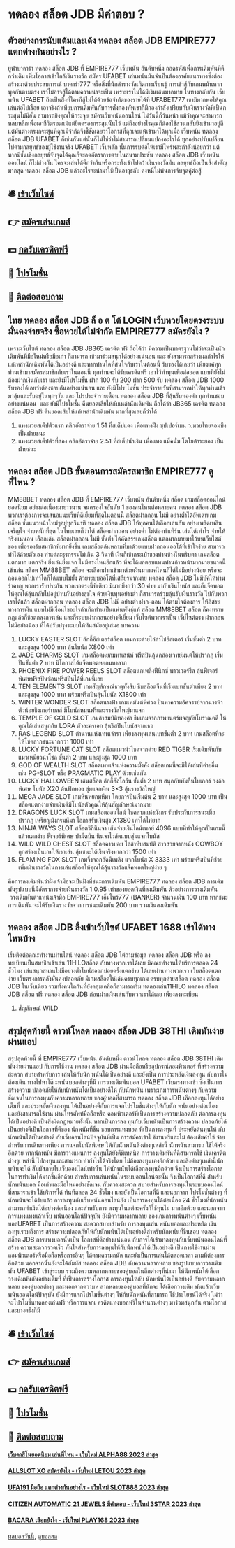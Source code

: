 # ทดลอง สล็อต JDB มีคำตอบ ?
## ตัวอย่างการนับแต้มและเด้ง ทดลอง สล็อต JDB EMPIRE777 แตกต่างกันอย่างไร ?
ยูฟ่าบาคาร่า ทดลอง สล็อต JDB ที่ EMPIRE777 เว็บพนัน อันดับหนึ่ง ถอดรหัสเพื่อการเดิมพันที่ดีกว่าเดิม เพิ่มโอกาสเข้าใกล้เงินรางวัล สมัคร UFABET เล่นพนันมันจำเป็นต้องอาศัยแนวทางซึ่งต้องสร้างมาด้วยประสบการณ์ บาคาร่า777 หรือสิ่งที่นักล่ารางวัลเกิดการเรียนรู้ การเข้าสู้กับเกมพนันหากพูดกันตามตรง เราไม่อาจสู้ได้ตามความน่าจะเป็น เพราะเราไม่ได้มีเงินเล่นมากมาย ในทางกลับกัน เว็บพนัน UFABET ถือเป็นสิ่งที่ใครก็สู้ไม่ได้ด้วยข้อจำกัดของรายได้ที่ UFABET777 เขามีมากพอให้คุณเล่นต่อไปเรื่อย เอาจริงถ้าเทียบการเดิมพันกับการตั้งกองทัพเขาก็มีกองกำลังเปรียบกับเงินรางวัลที่เป็นกระสุนไม่มีอั้น สามารถยิงคุณให้กระจุย สมัครเว็บพนันออนไลน์ ไม่วันนี้ก็วันหน้า แม้ว่าคุณจะสามารถหลบหลีกเพื่อเอาชีวิตรอดแม้แต่ยึดครองกระสุนนั้นไว้ แต่ถึงอย่างไรคุณก็ต้องใช้สวนกลับยิงเข้ามาอยู่ดี แต่มันต่างตรงกระสุนที่คุณมีจำกัดจึงชี้ชัดเลยว่าโอกาสที่คุณจะแพ้เข้ามาได้ทุกเมื่อ เว็บพนัน ทดลอง สล็อต JDB UFABET ก็เช่นกันแต่นั่นก็ไม่ใช่ว่าไม่สามารถเปลี่ยนแปลงอะไรได้ ทุกอย่างปรับเปลี่ยนไปตามกลยุทธ์ของผู้ใช้งานจริง UFABET เว็บหลัก นั้นการรบต่อให้เรามีไพร่พละกำลังน้อยกว่า แต่หากมีชั้นเชิงกลยุทธ์จับจุดได้คุณก็จะลดอัตราการตายในสนามประชัน ทดลอง สล็อต JDB เว็บพนันออนไลน์ ก็ไม่ต่างกัน ใครจะเล่นได้ดีกว่ากันหรือกระทั่งเข้าไปคว้าเงินรางวัลมัน กลยุทธ์ถือเป็นสิ่งสำคัญมากสุด ทดลอง สล็อต JDB แล้วอะไรจะนำมาใช้เป็นอาวุธลับ คงหนีไม่พ้นการจับจุดคู่ต่อสู้

## 🛎 [เข้าเว็บไซต์](https://bit.ly/3SdLNi2)
## 👉 [สมัครเล่นเกมส์](https://bit.ly/3SdLNi2)
## 💵 [กดรับเครดิตฟรี](https://bit.ly/3dyRKHj)
## 👑 [โปรโมชั่น](https://bit.ly/3dyRKHj)
## 📱 [ติดต่อสอบถาม](https://bit.ly/3dyRKHj)

## ไทย ทดลอง สล็อต JDB ล็ อ ต โต้ LOGIN เว็บหวยโดยตรงระบบมั่นคงจ่ายจริง ซื้อหวยได้ไม่จำกัด EMPIRE777 สมัครยังไง ?
เพราะเว็บไซต์ ทดลอง สล็อต JDB JB365 เครดิต ฟรี ถือได้ว่า มีความเป็นมาตรฐานไม่ว่าจะเป็นนักเดิมพันที่มือใหม่หรือมือเก่า ก็สามารถ เข้ามาร่วมสนุกได้อย่างแน่นอน และ ยังสามารถสร้างผลกำไรให้แก่เหล่านักเดิมพันได้เป็นอย่างดี และหากท่านใดที่สนใจกับเราในต้อนนี้ รับรองได้เลยว่า เพียงแค่ทุกท่านเข้ามาสมัครสมาชิกกับเราในตอนนี้ ทุกท่านจะได้รับเครดิตฟรี เอาไว้ทำทุนเพื่อต่อยอด แบบที่ยังไม่ต้องฝากเงินกับเรา และยังมีโปรโมชั้น ฝาก 100 รับ 200 ฝาก 500 รับ ทดลอง สล็อต JDB 1000 รับรองได้เลยว่าต้องชอบกันอย่างแน่นอน และ ยังมีโปร โมชั้น ประจำรายวันที่สามารถทำให้ทุกท่านเข้ามาลุ้นและรับอยู่ในทุกๆวัน และ โปรประจำรายเดือน ทดลอง สล็อต JDB ที่ลุ้นรับทองคำ ทุกท่านชอบอย่างแน่นอน  และ ยังมีโปรโมชั้น คืนยอดเสียให้กับเหล่านักเดิมพัน ถือได้ว่า JB365 เครดิต ทดลอง สล็อต JDB ฟรี คืนยอดเสียให้แก่เหล่านักเดิมพัน มากที่สุดเลยก็ว่าได้
1. แทงมวยสเต็ปตัวแรก คลิกอัตราจ่าย 1.51 ที่สเต็ปแดง เพื่อแทงฝั่ง ซุปเปอร์เมน ว.มวยไทยจอมบึง เป็นฝ่ายชนะ
2. แทงมวยสเต็ปตัวที่สอง คลิกอัตราจ่าย 2.51 ที่สเต็ปน้ำเงิน เพื่อแทง แม็คนั่ม โตโยต้าระยอง เป็นฝ่ายชนะ

## ทดลอง สล็อต JDB ขั้นตอนการสมัครสมาชิก EMPIRE777 ดูที่ไหน ?
MM88BET ทดลอง สล็อต JDB ที่ EMPIRE777 เว็บพนัน อันดับหนึ่ง สล็อต เกมสล็อตออนไลน์ ยอดนิยม อย่างต่อเนื่องมายาวนาน จนครองใจอันดับ 1 ของคนไหนต่อหลายคน ทดลอง สล็อต JDB พวกเราต้องการจะเสนอแนะเว็บที่ดีเยี่ยมที่สุดในตอนนี้ สล็อตฝากถอน ไม่มี อย่างต่ำได้อัพเดทเกมสล็อต ชั้นแนวหน้าใหม่ๆอยู่ทุกวินาที ทดลอง สล็อต JDB ให้ทุกคนได้เลือกเล่นกัน อย่างเพลิดเพลินเจริญใจ จ่ายหนักที่สุด ในไทยเลยก็ว่าได้ สล็อตฝากถอน อย่างต่ำ ไม่ต้องทำเทิร์น เล่นได้เท่าไร จ่ายให้จริงแน่นอน เลือกเล่น สล็อตฝากถอน ไม่มี ขั้นต่ำ ได้คัดสรรเกมสล็อต แตกมากมายมาไว้บนเว็บไซต์ของ
เพื่อรองรับสมาชิกที่มากยิ่งขึ้น เกมสล็อตล้นหลามที่มาด้วยแบบฝากถอนออโต้ที่เข้าใจง่าย สามารถทำได้ด้วยตัวเอง ทำแต่ละธุรกรรมไม่เกิน 3 วินาที เงินก็เข้ากระเป๋าของท่านข้างในพริบตา เกมสล็อตแตกมาก แตกจริง ยิ่งเล่นยิ่งแจก ไม่มีตรงไหนอีกแล้ว ที่จะได้ผลตอบแทนท่านก้าวหน้ามากมายขนาดนี้ เข้าเล่น สล็อต MM88BET สล็อต จะเลือกฝากเข้ามาด้วยเงินมากแค่ไหนก็ได้ไม่มีอย่างน้อย หรือจะถอนออกไปเท่าใดก็ได้แบบไม่ยั้ง ด้วยระบบออโต้ที่เสถียรมากมาย ทดลอง สล็อต JDB ไม่มีบัคให้ท่านรำคาญ พวกเรารับประกัน
พวกเราตรงนี้ที่เดียว มีมากยิ่งกว่า 30 ค่าย มากับเงินโบนัส และก็แจ็คพอตให้คุณได้ลุ้นกลับไปอยู่บ้านกันอย่างสุขใจ ด้วยเงินทุนอย่างต่ำ ก็สามารถร่วมลุ้นรับเงินรางวัล ไปกับพวกเราได้แล้ว สล็อตฝากถอน ทดลอง สล็อต JDB ไม่มี อย่างต่ำ ฝาก-ถอน ได้ตามใจต้องการ ให้อิสระทางการเงิน แบบไม่มีเงื่อนไขอะไรถ้าเกิดท่านเป็นแฟนพันธุ์แท้ สล็อต MM88BET สล็อต ก็คงทราบกฎแล้วก็ข้อตกลงการเล่น และก็ระบบฝากถอนอย่างดีเยี่ยม เว็บไซต์พวกเราเป็น เว็บไซต์ตรง ฝากถอน ไม่มีอย่างน้อย ที่ได้ปรับปรุงระบบให้ทันสมัยอยู่เสมอ
บทความ
1. LUCKY EASTER SLOT ลักกี้อีสเตอร์สล็อต เกมกระต่ายไล่ล่าไข่อีสเตอร์ เริ่มขั้นต่ำ 2 บาท และสูงสุด 1000 บาท ลุ้นโบนัส X800 เท่า
2. JADE CHARMS SLOT เกมสล็อตหยกมหาเสน่ห์ ฟรีสปินลุ้นกล่องเวทย์มนต์ให้ปรากฏ เริ่มปั่นขั้นต่ำ 2 บาท มีโอกาสได้แจ็คพอตหยกมหาลาภ
3. PHOENIX FIRE POWER REELS SLOT สล็อตนกเพลิงฟีนิกซ์ พาวเวอร์รีล ลุ้นฟีเจอร์พิเศษฟรีสปินซ้อนฟรีสปินได้ที่เกมนี้เลย
4. TEN ELEMENTS SLOT เกมสัญลักษณ์ธาตุทั้งสิบ ธีมสล็อตจีนที่เริ่มเบทขั้นต่ำเพียง 2 บาท และสูงสุด 1000 บาท พร้อมฟรีสปินลุ้นโบนัส X1800 เท่า
5. WINTER WONDER SLOT สล็อตนางฟ้า เกมเหมันต์พิศวง ปั่นหาความอัศจรรย์จากนางฟ้าตัวน้อยธิงเกอร์เบลล์ มีโบนัสหมุนฟรีและรางวัลใหญ่มาแจก
6. TEMPLE OF GOLD SLOT เกมล่าสมบัติทองคำ ธีมเกมจากภาพยนตร์ผจญภัยโบราณคดี ให้คุณได้เล่นสนุกกับ LORA ตัวละครเอก ลุ้นรีสปินโบนัสจากเธอ
7. RAS LEGEND SLOT ตำนานแห่งเทพเจ้ารา เพียงลงทุนเล่นเบทขั้นต่ำ 2 บาท เกมสล็อตที่จะให้โชคลาภชนะมากกว่า 1000 เท่า
8. LUCKY FORTUNE CAT SLOT สล็อตแมวนำโชคจากค่าย RED TIGER เริ่มเดิมพันกับแมวเหมียวนำโชค ขั้นต่ำ 2 บาท และสูงสุด 1000 บาท
9. GOD OF WEALTH SLOT สล็อตเทพเจ้าแห่งความมั่งคั่ง สล็อตเกมนี้จะมีให้เล่นที่ค่ายอื่น เช่น PG-SLOT หรือ PRAGMATIC PLAY ด้วยเช่นกัน
10. LUCKY HALLOWEEN เล่นสล็อต ลักกี้ฮัลโลวีน ขั้นต่ำ 2 บาท สนุกกับพัมกิ้นไบเกอร์ วงล้อพิเศษ โบนัส X20 ต้นฟักทอง สุ่มแจกเงิน 3×3 ลุ้นรางวัลใหญ่
11. MEGA JADE SLOT เกมหินหยกมหึมา โดยการปั่นเริ่มต้น 2 บาท และสูงสุด 1000 บาท เป็นสล็อตแตกง่ายจ่ายเงินดีมีโบนัสตัวคูณให้ลุ้นสัญลักษณ์มากมาย
12. DRAGONS LUCK SLOT เกมสล็อตออนไลน์ โชคลาภแห่งมังกร รับประกันการชนะเมื่อปรากฏ เหรียญมังกรมหึมา โอกาสรับเงินสูง X1380 เท่าได้ไท่ยาก
13. NINJA WAYS SLOT สล็อตวิถีนินจา เส้นจ่ายเงินไลน์เพลย์ 4096 แบบที่ทำให้คุณปั่นเกมนี้แล้วแตกง่าย ฟีเจอร์พิเศษ ปามีดบิน นินจาไวล์ดแบบสุ่มแจกโบนัส
14. WILD WILD CHEST SLOT สล็อคคาวบอย ไล่ล่าหีบสมบัติ สาวสวยจากหนัง COWBOY ถูกสร้างเป็นเกมให้เราเล่น ลุ้นชนะได้เงินจริงมากกว่า 1500 เท่า
15. FLAMING FOX SLOT เกมจิ้งจอกอัคนีเพลิง แจกโบนัส X 3333 เท่า พร้อมฟรีสปินที่ช่วยเพิ่มเงินรางวัลในการเล่นสล็อตให้คุณได้ลุ้นรางวัลแจ็คพอตใหญ่ง่าย ๆ

คือการลงเดิมพันว่าฝั่งเจ้ามือจะเป็นฝั่งที่ชนะการเดิมพัน EMPIRE777 ทดลอง สล็อต JDB การเดิมพันรูปแบบนี้มีอัตราการจ่ายเงินรางวัล 1 0.95 เท่าของยอดเงินที่ลงเดิมพัน
ตัวอย่างการวางเดิมพัน  วางเดิมพันตำแหน่งเจ้ามือ EMPIRE777 เอ็มไพร์777 (BANKER) จำนวนเงิน 100 บาท หากชนะการเดิมพัน จะได้รับเงินรางวัลจากการชนะเดิมพัน 200 บาท รวมเงินลงเดิมพัน

## ทดลอง สล็อต JDB ลิ้งเข้าเว็บไซต์ UFABET 1688 เข้าได้ทางไหนบ้าง
เริ่มติดต่อคณะทำงานผ่านไลน์ ทดลอง สล็อต JDB ไต่ถามข้อมูล ทดลอง สล็อต JDB หรือ ลงทะเบียนเป็นสมาชิกเข้าเล่น 11HILOสล็อต กับทางพวกเราได้เลย มีคณะทำงานให้บริการตลอด 24 ชั่วโมง เล่นสนุกสนานไม่มีอย่างต่ำโบนัสออกบ่อยครั้งแตกง่าย ได้เลยผ่านทางพวกเรา เว็บสล็อตแตกง่าย เว็บตรงการคลังมั่นคงปลอดภัย มีเกมสล็อตให้เล่นครบทุกเกม ครบทุกค่ายสล็อต ทดลอง สล็อต JDB ในเว็บเดียว รวมทั้งคนใดกันที่ยังคลุมเคลือก็สามารถเริ่ม ทดลองเล่น11HILO ทดลอง สล็อต JDB สล็อต ฟรี ทดลอง สล็อต JDB ก่อนฝากเงินเล่นกับพวกเราได้เลย เพียงลงทะเบียน
1. สัญลักษณ์ WILD

## สรุปสุดท้ายนี้ ดาวน์โหลด ทดลอง สล็อต JDB 38THI เดิมพันง่ายผ่านแอป
สรุปสุดท้ายนี้ ที่ EMPIRE777 เว็บพนัน อันดับหนึ่ง ดาวน์โหลด ทดลอง สล็อต JDB 38THI เดิมพันง่ายผ่านแอป กับการใช้งาน ทดลอง สล็อต JDB ผ่านมือถือหรืออุปกรณ์คอมพิวเตอร์ ที่สร้างความสะดวก สบายสำหรับการ เล่นให้กับนัก พนันได้เป็นอย่างดี และยังเป็น การประหยัดเงินลงทุน กับการไม่ต้องเดิน ทางไปหาโต๊ ะพนันบอลต่างๆที่มี การวางเดิมพันบอล UFABET เว็บตรงทางเข้า ซึ่งเป็นการสร้างความ ปลอดภัยให้กับนักพนันได้เป็นอย่างดีให้ กับนักพนัน เพราะเกมการพนันต่างๆ
กับความชัดเจนในการลงทุนกับความหลากหลาย ของคู่บอลที่สามารถ ทดลอง สล็อต JDB เลือกลงทุนได้อย่างเต็มที่ และประหยัดเงินลงทุน ได้เป็นอย่างดีกับการแจกโปรโมชั่นต่างๆให้กับนัก พนันอย่างต่อเนื่อง และยังสามารถใช้งาน ผ่านโทรศัพท์มือถือหรือ คอมพิวเตอร์ที่เป็นการสร้างความปลอดภัย ต่อการลงทุนได้เป็นอย่างดี
เป็นสิ่งผิดกฎหมายทั้งนั้น หากเป็นการลง ทุนกับเว็บพนันเป็นการสร้างความ ปลอดภัยได้เป็นอย่างดีเป็นโอกาสที่ดีของ นักพนันที่ชื่น ชอบการแทงบอล ที่เป็นการลงทุนที่ ประหยัดต้นทุนให้ กับนักพนันได้เป็นอย่างดี กับเว็บออนไลน์ปัจจุบันที่เป็น การสมัครเข้าใ ช้งานฟรีและไม่ ต้องเสียค่าใช้ จ่ายสำหรับการเดินทางเพียง
การแจกโบนัสพิเศษ ให้กับนักพนันสิ่งต่างๆเหล่านี้ นักพนันสามารถ ใช้ได้จริงอีกด้วย หากนักพนัน มีการวางแผนการ ลงทุนได้ยังดีมีเทคนิค การวางเดิมพันที่ดีสามารถใช้ เงินเครดิตต่างๆเ หล่านี้ ไปลงทุนและสามารถ ทำกำไรได้จริงโดย ไม่ต้องลงทุนเองอีกด้วย และสิ่งต่างๆเหล่านี้นักพนันจะได้ สัมผัสภายในเว็บออนไลน์เท่านั้น
ให้นักพนันได้เลือกลงทุนอีกด้วย จึงเป็นการสร้างโอกาส ในการทำเงินได้มากขึ้นอีกด้วย สำหรับการเล่นพนันในระบบออนไลน์ฉะนั้น จึงเป็นโอกาสที่ดี สำหรับนักพนันบอล มือเก่าและมือใหม่อย่างชัดเจน กับความสะดวก สบายสำหรับการลงทุนในระบบออนไลน์ ที่สามารถเข้า ใช้บริการได้ ทันทีตลอด 24 ชั่วโมง และยังเป็นโอกาสที่ดี
และนอกจาก โปรโมชั่นต่างๆ ที่นักพนันจะได้รับแล้ว การลงทุนกับเว็บพนันออนไลน์ยัง เป็นการลงทุนได้ต่อเนื่อง 24 ชั่วโมงที่นักพนัน สามารถทำเงินได้อย่างต่อเนื่อง และสำหรับการ ลงทุนในแต่ละครั้งก็ใช้ทุนไม่ มากอีกด้วย และนอกจากการแทงแทงแล้วเว็บ พนันออนไลน์ปัจจุบัน ยังมีความหลากหลาย ของเกมการพนันต่างๆ
เว็บพนันบอลUFABET เป็นการสร้างความ สะดวกสบายสำหรับ การลงทุนเล่น พนันบอลและประหยัด เงินลงทุนรวมถึงการ สร้างความปลอดภัยให้กับนักพนันได้เป็นอย่างดีสำหรับนักพนันที่ชื่นชอบ ทดลอง สล็อต JDB การแทงบอลนั้นเป็น โอกาสที่ดีอย่างแน่นอน กับการได้เข้ามาลงทุนกับเว็บพนันออนไลน์ที่สร้าง ความสะดวกรวดเร็ว ทันใจสำหรับการลงทุนให้กับนักพนันได้เป็นอย่างดี
เป็นการใช้งานผ่านคอมพิวเตอร์หรือมือถือหรือการอื่นๆ ได้ตามความถนัด และยังเป็นการเล่นได้ตลอดเวลา ตามที่ต้องการอีกด้วย นอกจากนั้นยังจะได้สัมผัส ทดลอง สล็อต JDB กับความหลากหลาย ของรูปแบบการวางเดิมพัน UFABET เข้าสู่ระบบ รวมถึงความหลากหลายของคู่บอลในลีกต่างๆที่นำมา ให้นักพนันได้เลือก วางเดิมพันกันอย่างเต็มที่ ที่เป็นการสร้างโอกาส การลงทุนให้กับ
นักพนันได้เป็นอย่างดี กับความหลากหลาย ของคู่บอลต่างๆ และนอกจากความห ลากหลายของคู่บอลที่นักจะ ได้เลือกวางเดิม พันแล้วเว็บพนันออนไลน์ปัจจุบัน ยังมีการแจกโปรโมชั่นต่างๆ ให้กับนักพนันที่สามารถ ใช้ประโยชน์ได้จริง ไม่ว่าจะโปรโมชั่นทดลองเล่นฟรี หรือการแจกเ ครดิตแทงบอลฟรีในจำนวนต่างๆ มาร่วมสนุกกัน ตามโอกาส และบางครั้งก็มี

## 🛎 [เข้าเว็บไซต์](https://bit.ly/3SdLNi2)
## 👉 [สมัครเล่นเกมส์](https://bit.ly/3SdLNi2)
## 💵 [กดรับเครดิตฟรี](https://bit.ly/3dyRKHj)
## 👑 [โปรโมชั่น](https://bit.ly/3dyRKHj)
## 📱 [ติดต่อสอบถาม](https://bit.ly/3dyRKHj)

#### [เว็บคาสิโนยอดนิยม เล่นที่ไหน - เว็บใหม่ ALPHA88 2023 ล่าสุด](https://atom.io/themes/เว็บคาสิโนยอดนิยม%20เล่นที่ไหน%20-%20เว็บใหม่%20alpha88%202023%20ล่าสุด)
#### [ALLSLOT XO สมัครยังไง - เว็บใหม่ LETOU 2023 ล่าสุด](https://atom.io/themes/allslot%20xo%20สมัครยังไง%20-%20เว็บใหม่%20letou%202023%20ล่าสุด)
#### [UFA191 มือถือ แตกต่างกันอย่างไร - เว็บใหม่ SLOT888 2023 ล่าสุด](https://atom.io/themes/ufa191%20มือถือ%20แตกต่างกันอย่างไร%20-%20เว็บใหม่%20slot888%202023%20ล่าสุด)
#### [CITIZEN AUTOMATIC 21 JEWELS มีคำตอบ - เว็บใหม่ 3STAR 2023 ล่าสุด](https://atom.io/themes/citizen%20automatic%2021%20jewels%20มีคำตอบ%20-%20เว็บใหม่%203star%202023%20ล่าสุด)
#### [BACARA เลือกยังไง - เว็บใหม่ PLAY168 2023 ล่าสุด](https://atom.io/themes/bacara%20เลือกยังไง%20-%20เว็บใหม่%20play168%202023%20ล่าสุด)

[ผลบอลวันนี้](https://siamsport.tv "ผลบอลวันนี้"), [ดูบอลสด](https://siamsport.tv/ดูบอลสด "ดูบอลสด")